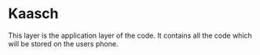 # Kaasch
This layer is the application layer of the code. It contains all the code which will be stored on the users phone. 
